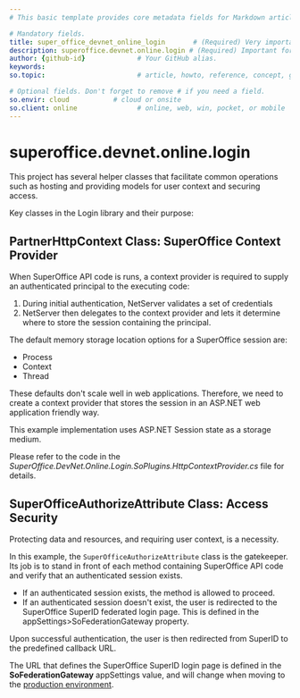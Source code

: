 ```yaml
---
# This basic template provides core metadata fields for Markdown articles on docs.superoffice.com.

# Mandatory fields.
title: super_office_devnet_online_login       # (Required) Very important for SEO. Intent in a unique string of 43-59 chars including spaces.
description: superoffice.devnet.online.login # (Required) Important for SEO. Recommended character length is 115-145 characters including spaces.
author: {github-id}             # Your GitHub alias.
keywords:
so.topic:                       # article, howto, reference, concept, guide

# Optional fields. Don't forget to remove # if you need a field.
so.envir: cloud           # cloud or onsite
so.client: online               # online, web, win, pocket, or mobile
---
```


# superoffice.devnet.online.login

This project has several helper classes that facilitate common operations such as hosting and providing models for user context and securing access.

Key classes in the Login library and their purpose:

## PartnerHttpContext Class: SuperOffice Context Provider

When SuperOffice API code is runs, a context provider is required to supply an authenticated principal to the executing code:

1. During initial authentication, NetServer validates a set of credentials
2. NetServer then delegates to the context provider and lets it determine where to store the session containing the principal.

The default memory storage location options for a SuperOffice session are:

* Process
* Context
* Thread

These defaults don't scale well in web applications. Therefore, we need to create a context provider that stores the session in an ASP.NET web application friendly way.

This example implementation uses ASP.NET Session state as a storage medium.

Please refer to the code in the *SuperOffice.DevNet.Online.Login.SoPlugins.HttpContextProvider.cs* file for details.

## SuperOfficeAuthorizeAttribute Class: Access Security

Protecting data and resources, and requiring user context, is a necessity.

In this example, the `SuperOfficeAuthorizeAttribute` class is the gatekeeper. Its job is to stand in front of each method containing SuperOffice API code and verify that an authenticated session exists.

* If an authenticated session exists, the method is allowed to proceed.
* If an authenticated session doesn't exist, the user is redirected to the SuperOffice SuperID federated login page. This is defined in the appSettings>SoFederationGateway property.

Upon successful authentication, the user is then redirected from SuperID to the predefined callback URL.

The URL that defines the SuperOffice SuperID login page is defined in the **SoFederationGateway** appSettings value, and will change when moving to the [production environment][1].

<!-- Referenced links -->
[1]: https://github.com/SuperOfficeDocs/superoffice-docs/blob/main/docs/apps/getting-started/app-envir.md
